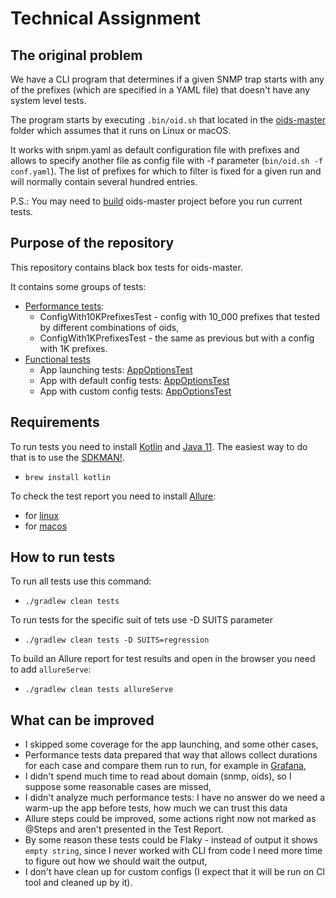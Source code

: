 # Technical Assignment

## The original problem

We have a CLI program that determines if a given SNMP trap starts with any of the prefixes (which are specified in a YAML file) that doesn't have any system level tests. 

The program  starts by executing `.bin/oid.sh` that located in the [oids-master](src/test/resources/oids-master) folder which assumes that it runs on Linux or macOS.

It works with snpm.yaml as default configuration file with prefixes and allows to specify another file as config file with -f parameter (`bin/oid.sh -f conf.yaml`).
The list of prefixes for which to filter is fixed for a given run and will normally contain several hundred entries.

P.S.: You may need to [build](src/test/resources/oids-master/README.md) oids-master project before you run current tests.

## Purpose of the repository

This repository contains black box tests for oids-master. 

It contains some groups of tests:
- [Performance tests](src/test/kotlin/performance): 
  - ConfigWith10KPrefixesTest - config with 10_000 prefixes that tested by different combinations of oids,
  - ConfigWith1KPrefixesTest - the same as previous but with a config with 1K prefixes.
- [Functional tests](src/test/kotlin/functional)
  - App launching tests: [AppOptionsTest](src/test/kotlin/functional/AppOptionsTest)
  - App with default config tests: [AppOptionsTest](src/test/kotlin/functional/DefaultYamlFileTest)
  - App with custom config tests: [AppOptionsTest](src/test/kotlin/functional/CustomYamlFileTest)

## Requirements 

To run tests you need to install [Kotlin](https://kotlinlang.org/docs/command-line.html) and [Java 11](https://www.codejava.net/java-se/download-and-install-java-11-openjdk-and-oracle-jdk).
The easiest way to do that is to use the [SDKMAN!](https://sdkman.io/).


- `brew install kotlin`

To check the test report you need to install [Allure](https://docs.qameta.io/allure/):
- for [linux](https://docs.qameta.io/allure/#_linux)
- for [macos](https://docs.qameta.io/allure/#_mac_os_x)

## How to run tests

To run all tests use this command:
* `./gradlew clean tests`

To run tests for the specific suit of tets use -D SUITS parameter
* `./gradlew clean tests -D SUITS=regression`

To build an Allure report for test results and open in the browser you need to add `allureServe`:
* `./gradlew clean tests allureServe`

## What can be improved
- I skipped some coverage for the app launching, and some other cases,
- Performance tests data prepared that way that allows collect durations for each case and compare them run to run, for example in [Grafana](https://grafana.com/blog/2018/11/29/pro-tips-using-grafana-in-quality-assurance/),
- I didn't spend much time to read about domain (snmp, oids), so I suppose some reasonable cases are missed,
- I didn't analyze much performance tests: I have no answer do we need a warm-up the app before tests, how much we can trust this data
- Allure steps could be improved, some actions right now not marked as @Steps and aren't presented in the Test Report.
- By some reason these tests could be Flaky - instead of output it shows `empty string`, since I never worked with CLI from code I need more time to figure out how we should wait the output,
- I don't have clean up for custom configs (I expect that it will be run on CI tool and cleaned up by it).
